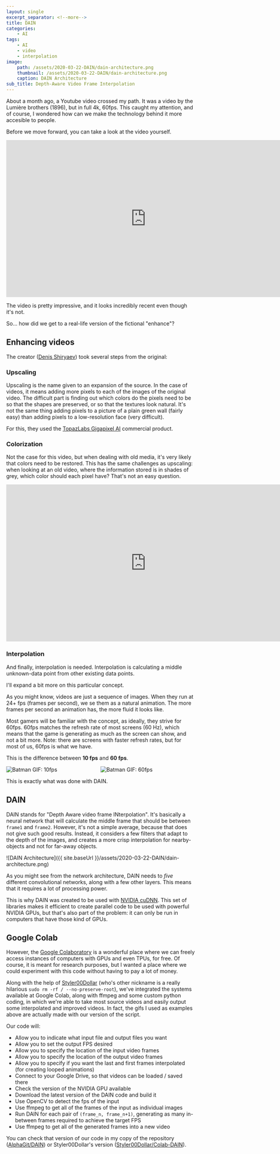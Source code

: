 ```yaml
---
layout: single
excerpt_separator: <!--more-->
title: DAIN
categories:
    - AI
tags:
    - AI
    - video
    - interpolation
image:
    path: /assets/2020-03-22-DAIN/dain-architecture.png
    thumbnail: /assets/2020-03-22-DAIN/dain-architecture.png
    caption: DAIN Architecture
sub_title: Depth-Aware Video Frame Interpolation
---
```


About a month ago, a Youtube video crossed my path. It was a video by the Lumière brothers (1896), but in full 4k, 60fps. This caught my attention, and of course, I wondered how can we make the technology behind it more accesible to people.

<!--more-->

Before we move forward, you can take a look at the video yourself.

<iframe width="745" height="420" src="https://www.youtube.com/embed/3RYNThid23g" frameborder="0" allow="accelerometer; autoplay; encrypted-media; gyroscope; picture-in-picture" allowfullscreen></iframe>

The video is pretty impressive, and it looks incredibly recent even though it's not.

So... how did we get to a real-life version of the fictional "enhance"?

## Enhancing videos

The creator ([Denis Shiryaev](https://www.youtube.com/channel/UCD8J_xbbBuGobmw_N5ga3MA)) took several steps from the original:

### Upscaling

Upscaling is the name given to an expansion of the source. In the case of videos, it means adding more pixels to each of the images of the original video. The difficult part is finding out which colors do the pixels need to be so that the shapes are preserved, or so that the textures look natural. It's not the same thing adding pixels to a picture of a plain green wall (fairly easy) than adding pixels to a low-resolution face (very difficult).

For this, they used the [TopazLabs Gigapixel AI](https://topazlabs.com/gigapixel-ai/) commercial product.

### Colorization

Not the case for this video, but when dealing with old media, it's very likely that colors need to be restored. This has the same challenges as upscaling: when looking at an old video, where the information stored is in shades of grey, which color should each pixel have? That's not an easy question.

<iframe width="745" height="420" src="https://www.youtube.com/embed/EqbOhqXHL7E" frameborder="0" allow="accelerometer; autoplay; encrypted-media; gyroscope; picture-in-picture" allowfullscreen></iframe>

### Interpolation

And finally, interpolation is needed. Interpolation is calculating a middle unknown-data point from other existing data points.

I'll expand a bit more on this particular concept.

As you might know, videos are just a sequence of images. When they run at 24+ fps (frames per second), we se them as a natural animation. The more frames per second an animation has, the more fluid it looks like.

Most gamers will be familiar with the concept, as ideally, they strive for 60fps. 60fps matches the refresh rate of most screens (60 Hz), which means that the game is generating as much as the screen can show, and not a bit more. Note: there are screens with faster refresh rates, but for most of us, 60fps is what we have.

This is the difference between **10 fps** and **60 fps**.

<p>
    <div style="display: flex">
        <div style="flex: 1">
            <img src="{{ site.baseurl }}/assets/2020-03-22-DAIN/batmanIn.gif" alt="Batman GIF: 10fps" />
        </div>
        <div style="flex: 1">
            <img src="{{ site.baseUrl }}/assets/2020-03-22-DAIN/batmanOut.gif" alt="Batman GIF: 60fps" />
        </div>
    </div>
</p>

This is exactly what was done with DAIN.

## DAIN

DAIN stands for "Depth Aware video frame INterpolation". It's basically a neural network that will calculate the middle frame that should be between `frame1` and `frame2`. However, it's not a simple average, because that does not give such good results. Instead, it considers a few filters that adapt to the depth of the images, and creates a more crisp interpolation for nearby-objects and not for far-away objects.

![DAIN Architecture]({{ site.baseUrl }}/assets/2020-03-22-DAIN/dain-architecture.png)

As you might see from the network architecture, DAIN needs to _five_ different convolutional networks, along with a few other layers. This means that it requires a lot of processing power.

This is why DAIN was created to be used with [NVIDIA cuDNN](https://developer.nvidia.com/cudnn). This set of libraries makes it efficient to create parallel code to be used with powerful NVIDIA GPUs, but that's also part of the problem: it can only be run in computers that have those kind of GPUs.

## Google Colab

However, the [Google Colaboratory](https://colab.research.google.com/) is a wonderful place where we can freely access instances of computers with GPUs and even TPUs, for free. Of course, it is meant for research purposes, but I wanted a place where we could experiment with this code without having to pay a lot of money.

Along with the help of [Styler00Dollar](https://github.com/styler00dollar) (who's other nickname is a really hilarious `sudo rm -rf / --no-preserve-root`), we've integrated the systems available at Google Colab, along with ffmpeg and some custom python coding, in which we're able to take most source videos and easily output some interpolated and improved videos. In fact, the gifs I used as examples above are actually made with our version of the script.

Our code will:

- Allow you to indicate what input file and output files you want
- Allow you to set the output FPS desired
- Allow you to specify the location of the input video frames
- Allow you to specify the location of the output video frames
- Allow you to specify if you want the last and first frames interpolated (for creating looped animations)
- Connect to your Google Drive, so that videos can be loaded / saved there
- Check the version of the NVIDIA GPU available
- Download the latest version of the DAIN code and build it
- Use OpenCV to detect the fps of the input
- Use ffmpeg to get all of the frames of the input as individual images
- Run DAIN for each pair of `(frame_n, frame_n+1)`, generating as many in-between frames required to achieve the target FPS
- Use ffmpeg to get all of the generated frames into a new video

You can check that version of our code in my copy of the repository ([AlphaGit/DAIN](https://github.com/AlphaGit/DAIN)) or Styler00Dollar's version ([Styler00Dollar/Colab-DAIN](https://github.com/styler00dollar/Colab-DAIN)).
